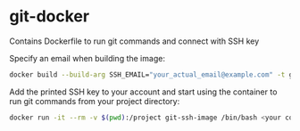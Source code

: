 # git-docker

Contains Dockerfile to run git commands and connect with SSH key

Specify an email when building the image:

```bash
docker build --build-arg SSH_EMAIL="your_actual_email@example.com" -t git-ssh-image .
```

Add the printed SSH key to your account and start using the container to run git commands from your project directory:

```bash
docker run -it --rm -v $(pwd):/project git-ssh-image /bin/bash <your command>
```
